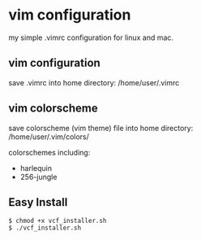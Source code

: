 vim configuration
====================
my simple .vimrc configuration for linux and mac.

vim configuration
--------------------
save .vimrc into home directory: /home/user/.vimrc

vim colorscheme
--------------------
save colorscheme (vim theme) file into home directory: /home/user/.vim/colors/

colorschemes including:
* harlequin
* 256-jungle


Easy Install
--------------------
```shell
$ chmod +x vcf_installer.sh
$ ./vcf_installer.sh
```
